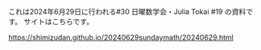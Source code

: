 これは2024年6月29日に行われる#30 日曜数学会・Julia Tokai #19 の資料です。
サイトはこちらです。

https://shimizudan.github.io/20240629sundaymath/20240629.html
